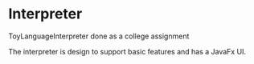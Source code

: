 # Interpreter
ToyLanguageInterpreter done as a college assignment

The interpreter is design to support basic features and has a JavaFx UI.
